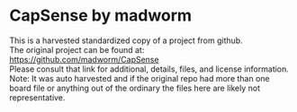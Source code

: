 
# CapSense by madworm  
This is a harvested standardized copy of a project from github.  
The original project can be found at:  
https://github.com/madworm/CapSense  
Please consult that link for additional, details, files, and license information.  
Note: It was auto harvested and if the original repo had more than one board file or anything out of the ordinary the files here are likely not representative.  
    